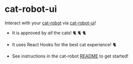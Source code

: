 # cat-robot-ui
Interact with your [cat-robot](https://github.com/ultramarinecat/cat-robot) via [cat-robot-ui](https://github.com/ultramarinecat/cat-robot-ui)!

- It is approved by _all_ the cats! 🐈 🐈 🐈

- It uses React Hooks for the best cat experience! 🐈

- See instructions in the cat-robot [README](https://github.com/ultramarinecat/cat-robot/blob/master/README.md) to get started! 
